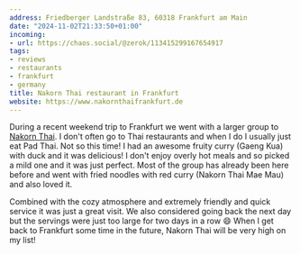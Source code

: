 ```yaml
---
address: Friedberger Landstraße 83, 60318 Frankfurt am Main
date: "2024-11-02T21:33:50+01:00"
incoming:
- url: https://chaos.social/@zerok/113415299167654917
tags:
- reviews
- restaurants
- frankfurt
- germany
title: Nakorn Thai restaurant in Frankfurt
website: https://www.nakornthaifrankfurt.de
---
```


During a recent weekend trip to Frankfurt we went with a larger group to [Nakorn Thai](https://www.nakornthaifrankfurt.de). I don't often go to Thai restaurants and when I do I usually just eat Pad Thai. Not so this time! I had an awesome fruity curry (Gaeng Kua) with duck and it was delicious! I don't enjoy overly hot meals and so picked a mild one and it was just perfect. Most of the group has already been here before and went with fried noodles with red curry (Nakorn Thai Mae Mau) and also loved it.

Combined with the cozy atmosphere and extremely friendly and quick service it was just a great visit. We also considered going back the next day but the servings were just too large for two days in a row 😄  When I get back to Frankfurt some time in the future, Nakorn Thai will be very high on my list!
